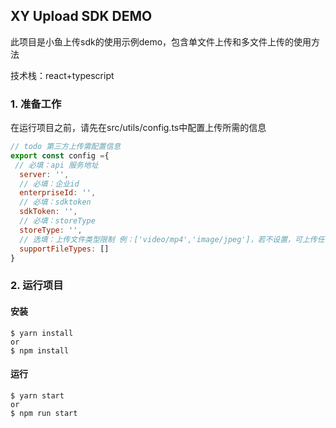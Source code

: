 ## XY Upload SDK DEMO
此项目是小鱼上传sdk的使用示例demo，包含单文件上传和多文件上传的使用方法

技术栈：react+typescript
### 1. 准备工作
在运行项目之前，请先在src/utils/config.ts中配置上传所需的信息
```javascript
// todo 第三方上传需配置信息
export const config ={
 // 必填：api 服务地址
  server: '',
  // 必填：企业id
  enterpriseId: '',
  // 必填：sdktoken
  sdkToken: '',
  // 必填：storeType
  storeType: '',
  // 选填：上传文件类型限制 例：['video/mp4','image/jpeg']，若不设置，可上传任何格式文件
  supportFileTypes: []
}
```
### 2. 运行项目
#### 安装
```
$ yarn install
or
$ npm install
```
#### 运行
```
$ yarn start
or
$ npm run start
```